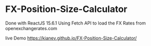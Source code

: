 # FX-Position-Size-Calculator
Done with ReactJS 15.6.1
Using Fetch API to load the FX Rates from openexchangerates.com

live Demo https://kianev.github.io/FX-Position-Size-Calculator/
